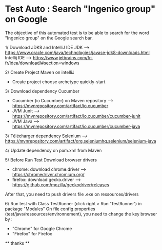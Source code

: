 # Test Auto : Search "Ingenico group" on Google

The objective of this automated test is to be able to search for the word "Ingenico group" on the Google search bar.

1/ Download JDK8 and IntelliJ IDE
JDK --> https://www.oracle.com/java/technologies/javase-jdk8-downloads.html
Intellij IDE --> https://www.jetbrains.com/fr-fr/idea/download/#section=windows

2/ Create Project Maven on intelliJ
- Create project choose archetype quickly-start

3/ Download dependency Cucumber
- Cucumber (io Cucumber) on Maven repository --> https://mvnrepository.com/artifact/io.cucumber 
- JVM Junit --> https://mvnrepository.com/artifact/io.cucumber/cucumber-junit
- JVM Java --> https://mvnrepository.com/artifact/io.cucumber/cucumber-java 

3/ Télécharger dependency Selenium
--> https://mvnrepository.com/artifact/org.seleniumhq.selenium/selenium-java

4/ Update dependency on pom.xml from Maven

5/ Before Run Test
Download browser drivers 
- chrome: download chrome.driver --> https://chromedriver.chromium.org/
- firefox: download gecko.driver --> https://github.com/mozilla/geckodriver/releases

After that, you need to push drivers file .exe on ressources/drivers

6/ Run test with Class TestRunner (click right > Run 'TestRunner') in package "Modules"
On file config.properties (test/java/ressources/environnement), you need to change the key browser by :
- "Chrome" for Google Chrome 
- "Firefox" for Firefox 

** thanks **




